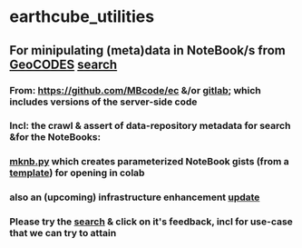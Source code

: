 # earthcube_utilities
## For minipulating (meta)data in NoteBook/s from [GeoCODES](https://www.earthcube.org/geocodes) [search](https://geocodes.earthcube.org/)
### From: https://github.com/MBcode/ec &/or [gitlab](https://gitlab.com/MBcode/ec); which includes versions of the server-side code
### Incl: the crawl & assert of data-repository metadata for search &for the NoteBooks:
###  [mknb.py](https://github.com/MBcode/ec/blob/master/NoteBook/mknb.py) which creates parameterized NoteBook gists (from a [template](https://github.com/MBcode/ec/blob/master/NoteBook/template.ipynb)) for opening in colab
### also an (upcoming) infrastructure enhancement [update](https://github.com/MBcode/ec/blob/master/crawl/readme.org)
### Please try the  [search](https://geocodes.earthcube.org/) & click on it's feedback, incl for use-case that we can try to attain 

